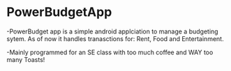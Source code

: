 # PowerBudgetApp

-PowerBudget app is a simple android applciation to manage a budgeting sytem. As of now it handles tranasctions for: Rent, Food and Entertainment.


-Mainly programmed for an SE class with too much coffee and WAY too many Toasts!
